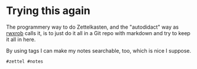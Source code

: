 # Trying this again

The programmery way to do Zettelkasten, and the "autodidact" way as
[rwxrob](rwx.gg) calls it, is to just do it all in a Git repo with markdown
and try to keep it all in here.

By using tags I can make my notes searchable, too, which is nice I suppose.

    #zettel #notes

